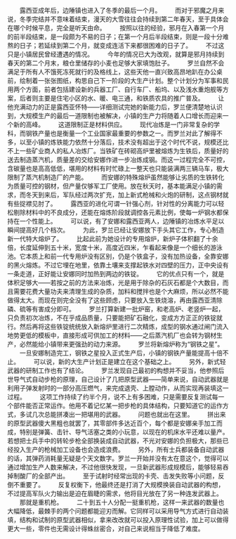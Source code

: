 　　露西亚成年后，边陲镇也进入了冬季的最后一个月。
　　而对于邪魔之月来说，冬季完结并不意味着结束，漫天的大雪往往会持续到第二年春天，至于具体会在哪个时候平息，完全是听天由命。
　　按照以往的经验，邪月在入春第一个月的前半段结束，是一段颇为不易的日子；在第一个月后半段结束，则是一段十分难熬的日子；若延续到第二个月，就变成连活下来都很困难的日子了。
　　不过这只是小镇居民曾经遭遇的情况。
　　今年的情况已大为改观，就算是邪月持续到春天的第二个月末，粮仓里储存的小麦也足够大家填饱肚子。
　　罗兰自然不会满足于所有人不饿死冻死就行的及格线上，这些天他一直兴致高昂地趴在办公桌前，绘制着一张张图纸，构思自己下一阶段的大生产计划。整个计划分为军事和民用两个方面，前者包括建设新的兵器工厂、自行车厂、船坞、以及浅水重炮舰等方案，后者则主要是住宅小区的水、暖、电三通，和铁质农具的推广普及。
　　让他充满动力的正是露西亚怀特——详细测试完她的新能力后，罗兰便清楚地认识到，大规模生产的最后一道限制也被解决，小镇的生产力将随着人口增长而迎来一个新的高峰。
　　这道限制正是材料供应。
　　现代冶炼是一门非常复杂的学科，而钢铁产量也是衡量一个工业国家最重要的参数之一。而罗兰对此了解得不多，以至小镇的炼铁能力依然十分落后，技术没有超出于这个时代不说，规模还比不上一些矿业商人的私人冶炼厂。当铁矿在砖砌高炉里被熔炼为生铁后，质量好的送去制造蒸汽机，质量差的交给安娜作进一步冶炼成钢。而这一过程完全不可控，含碳量也是高高低低，堪用的材料有时忙碌上一整天也只能装满两三辆马车，极大限制了蒸汽机制造厂的产能。
　　而安娜的特殊熔炉虽然能够让劣质的生铁转化为质量可控的钢材，但产量仅够军工厂使用。放在秋天时，基本能满足小镇的需求，而冬天到来后，军队经过两次扩充，加上新式枪械和火炮的研制，这点钢材就有些捉襟见肘了。
　　露西亚的进化可谓一针强心剂，针对性的分离能力可以轻松剔除材料中的不良成分，还能在熔炼阶段就调控各元素比例，使每一炉钢水都保持在一个性能上。
　　可以说，有了安娜和露西亚两人，边陲镇的冶炼水平足以瞬间提高好几个档次。
　　为此，罗兰已经让安娜放下手头其它工作，专心制造新一代特大熔炉了。
　　比起此前为她设计的专用熔炉，新炉子体积翻了十余倍，长度延伸到五十米，宽度十米，高度近四米，乍看起来像是一个细长的游泳池。它本质上和前一代专用炉没有区别，仍是个铁盒子，没有加热设备，全靠安娜的黑火熔炼。不过它埋在地里，依靠土壤来支撑起铁水对四壁的压力，正中央设有一条走道，正好能让安娜同时加热到两边的铁锭。
　　它的优点只有一个，就是体积足够大——若按之前的方法来冶炼，光是用于除杂的石灰石都是个大数目，而且需要花费大量功夫来清理生成的杂质，加料和搅拌也是个大麻烦，所以必然不能做得太大。而现在则完全没有了这些顾虑，只要放入生铁烧溶，再由露西亚清除磷、硫等有害成分即可。
　　罗兰打算新建一批炉窑，和老高炉、老竖炉一起，只负责初次冶炼，不在乎成品质量，只要能把矿石融化，变成方方正正的铁锭就行。然后再将这些铁锭统统放入新熔炉里进行二次精炼，成型的钢水通过闸门流入地势更低的模板中，直接形成可供加工的材料——之后蒸汽机厂也会转为钢材生产，必然能给小镇带来更强劲的动力来源。
　　罗兰将新熔炉称为“钢铁之星”。
　　一旦安娜制造完工，钢铁之星投入正式生产后，小镇的钢铁产量能提高十倍不止。
　　可以说，新的大生产计划正是建立在这个基础之上。
　　另外，新式轻武器的研制工作也有了结论。
　　罗兰发现自己最初的构想并不妥当，他参照后世导气式自动步枪的原理，自己设计了几把原型武器——简单来说，自动武器就是利用子弹发射时的一部分高压燃气，来完成退壳、上膛动作，从而实现再装填这一过程。
　　这项工作持续了约半个月，说不上有多困难，只是需要反复测试每一个部件能否正常运作。他用不着记忆某一把步枪的具体结构，只要知道它的运作方式，多试几次总能拼凑出一把堪用的武器。
　　问题也就出在这里。
　　拼出来的原型武器傻大黑粗也就罢了，其零部件多达近百个，每个都是安娜亲手加工而成，特别是弹簧、击针、导气活塞之类的小玩意，以现在的机床水平还难以量产。若想把士兵手中的转轮步枪全部换装成自动武器，不光对安娜的负担极大，那些已经投入生产的枪械加工设备也会造成浪费。
　　另外，所有士兵都装备自动武器的话，其弹药消耗量无疑是个天文数字。罗兰一开始并没有太在意这个，觉得可以通过增加生产人数来解决，不过他很快发现，一旦新武器形成规模后，能够轻易吞掉制酸厂的全部产出。
　　至于试射时经常出现的卡壳、击发失败等小问题，反倒不重要了。
　　反复权衡下，他最终还是打消了大规模换装自动武器的构想，不过提高军队火力输出是迫在眉睫的需求，他将目光放在了另一种连发武器上。
　　那就是重机枪。
　　二十到五十人分配一挺重机枪，这样一来武器的数量也大幅降低，最棘手的两个问题都能迎刃而解。它同样可以采用导气方式进行自动装填，结构和试制的原型武器相似，拿来改改就可以投入原理性试验，加上可以做得更大一些，零件也无需设计得蛛丝密合，对自己来说相当于降低了难度。